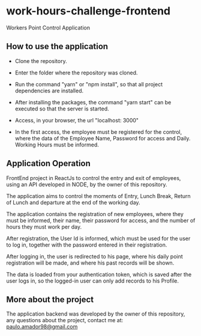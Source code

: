 # work-hours-challenge-frontend

Workers Point Control Application

## How to use the application

* Clone the repository.

* Enter the folder where the repository was cloned.

* Run the command "yarn" or "npm install", so that all project dependencies are installed.

* After installing the packages, the command "yarn start" can be executed so that the server is started.
* Access, in your browser, the url "localhost: 3000"

* In the first access, the employee must be registered for the control, where the data of the Employee Name, Password for access and Daily.
  Working Hours must be informed.

## Application Operation

FrontEnd project in ReactJs to control the entry and exit of employees, using an API developed in NODE, by the owner of this repository.

The application aims to control the moments of Entry, Lunch Break, Return of Lunch and departure at the end of the working day.

The application contains the registration of new employees, where they must be informed, their name, their password for access, and the number of hours they must work per day.

After registration, the User Id is informed, which must be used for the user to log in, together with the password entered in their registration.

After logging in, the user is redirected to his page, where his daily point registration will be made, and where his past records will be shown.

The data is loaded from your authentication token, which is saved after the user logs in, so the logged-in user can only add records to his Profile.


## More about the project

The application backend was developed by the owner of this repository, any questions about the project, contact me at: paulo.amador98@gmail.com 
